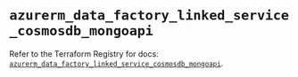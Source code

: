 # `azurerm_data_factory_linked_service_cosmosdb_mongoapi`

Refer to the Terraform Registry for docs: [`azurerm_data_factory_linked_service_cosmosdb_mongoapi`](https://registry.terraform.io/providers/hashicorp/azurerm/4.26.0/docs/resources/data_factory_linked_service_cosmosdb_mongoapi).

